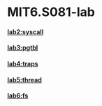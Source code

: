 # MIT6.S081-lab
#### [lab2:syscall](https://github.com/21JayChou/MIT6.S081-lab/tree/syscall)

#### [lab3:pgtbl](https://github.com/21JayChou/MIT6.S081-lab/tree/pgtbl)

#### [lab4:traps](https://github.com/21JayChou/MIT6.S081-lab/tree/traps)

#### [lab5:thread](https://github.com/21JayChou/MIT6.S081-lab/tree/thread)

#### [lab6:fs](https://github.com/21JayChou/MIT6.S081-lab/tree/fs)

